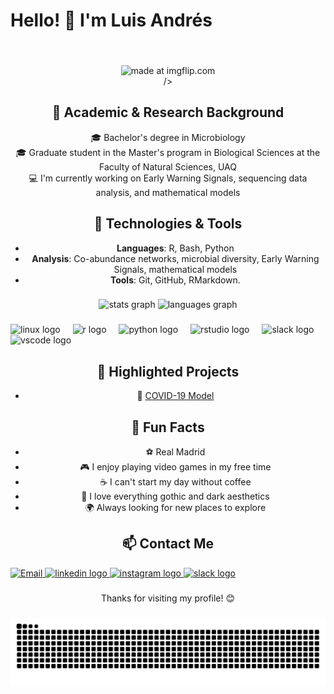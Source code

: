 # Hello! 👋 I'm Luis Andrés

<div align="center">
  <img height="50" <a href="https://imgflip.com/i/9lm27f"><img src="https://i.imgflip.com/9lm27f.jpg" title="made at imgflip.com"/></a><div><a href="https://imgflip.com/memegenerator"></a>/>
</div>

###

## 🧬 Academic & Research Background
🎓 Bachelor's degree in Microbiology  
🎓 Graduate student in the Master's program in Biological Sciences at the Faculty of Natural Sciences, UAQ  
💻 I'm currently working on Early Warning Signals, sequencing data analysis, and mathematical models

## 🔧 Technologies & Tools
- **Languages**: R, Bash, Python  
- **Analysis**: Co-abundance networks, microbial diversity, Early Warning Signals, mathematical models
- **Tools**: Git, GitHub, RMarkdown.

###

<div align="center">
  <img src="https://github-readme-stats.vercel.app/api?username=Andres-RG&hide_title=false&hide_rank=false&show_icons=true&include_all_commits=true&count_private=true&disable_animations=false&theme=dracula&locale=en&hide_border=false&order=1" height="150" alt="stats graph"  />
  <img src="https://github-readme-stats.vercel.app/api/top-langs?username=Andres-RG&locale=en&hide_title=false&layout=compact&card_width=320&langs_count=5&theme=dracula&hide_border=false&order=2" height="150" alt="languages graph"  />
</div>

###

<div align="left">
  <img src="https://cdn.jsdelivr.net/gh/devicons/devicon/icons/linux/linux-original.svg" height="40" alt="linux logo"  />
  <img width="12" />
  <img src="https://cdn.jsdelivr.net/gh/devicons/devicon/icons/r/r-original.svg" height="40" alt="r logo"  />
  <img width="12" />
  <img src="https://cdn.jsdelivr.net/gh/devicons/devicon/icons/python/python-original.svg" height="40" alt="python logo"  />
  <img width="12" />
  <img src="https://cdn.jsdelivr.net/gh/devicons/devicon/icons/rstudio/rstudio-original.svg" height="40" alt="rstudio logo"  />
  <img width="12" />
  <img src="https://cdn.jsdelivr.net/gh/devicons/devicon/icons/slack/slack-original.svg" height="40" alt="slack logo"  />
  <img width="12" />
  <img src="https://cdn.jsdelivr.net/gh/devicons/devicon/icons/vscode/vscode-original.svg" height="40" alt="vscode logo"  />
</div>

###

###

## 🚀 Highlighted Projects
- 🧬 [COVID-19 Model](https://github.com/Andres-RG/modelo_matematico_covid) 

## 🎉 Fun Facts

- ⚽ Real Madrid
- 🎮 I enjoy playing video games in my free time  
- ☕ I can't start my day without coffee  
- 🦇 I love everything gothic and dark aesthetics  
- 🌍 Always looking for new places to explore

## 📫 Contact Me

<div align="left">
  <a href="mailto:lrojas26@alumnos.uaq.mx">
  <img src="https://img.shields.io/badge/Email-D14836?style=for-the-badge&logo=gmail&logoColor=white" alt="Email">
  </a>
  <a href="https://www.linkedin.com/in/luis-andres-rojas-garcia-057a70236/" target="_blank">
    <img src="https://raw.githubusercontent.com/maurodesouza/profile-readme-generator/master/src/assets/icons/social/linkedin/default.svg" width="52" height="40" alt="linkedin logo"  />
  </a>
  <a href="https://www.instagram.com/rg.anders25/" target="_blank">
    <img src="https://raw.githubusercontent.com/maurodesouza/profile-readme-generator/master/src/assets/icons/social/instagram/default.svg" width="52" height="40" alt="instagram logo"  />
  </a>
  <a href="https://biologacuanti-ofw2485.slack.com/team/U02D7172RK7" target="_blank">
    <img src="https://raw.githubusercontent.com/maurodesouza/profile-readme-generator/master/src/assets/icons/social/slack/default.svg" width="52" height="40" alt="slack logo"  />
  </a>
</div>

###

Thanks for visiting my profile! 😊

###

![Snake animation](https://github.com/Andres-RG/Andres-RG/blob/output/snake.svg)

###


